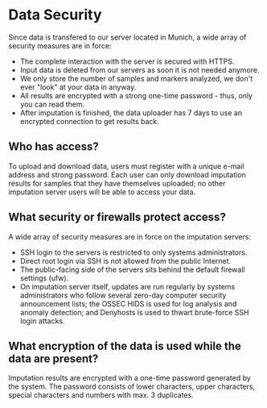 # Data Security

Since data is transfered to our server located in Munich, a wide array of security measures are in force:

- The complete interaction with the server is secured with HTTPS.
- Input data is deleted from our servers as soon it is not needed anymore.
- We only store the number of samples and markers analyzed, we don't ever "look" at your data in anyway.
- All results are encrypted with a strong one-time password - thus, only you can read them.
- After imputation is finished, the data uploader has 7 days to use an encrypted connection to get results back.



## Who has access?

To upload and download data, users must register with a unique e-mail address and strong password. Each user can only download imputation results for samples that they have themselves uploaded; no other imputation server users will be able to access your data.


## What security or firewalls protect access?

A wide array of security measures are in force on the imputation servers:

- SSH login to the servers is restricted to only systems administrators.
- Direct root login via SSH is not allowed from the public Internet.
- The public-facing side of the servers sits behind the default firewall settings (ufw).
- On imputation server itself, updates are run regularly by systems administrators who follow several zero-day computer security announcement lists; the OSSEC HIDS is used for log analysis and anomaly detection; and Denyhosts is used to thwart brute-force SSH login attacks.


## What encryption of the data is used while the data are present?

Imputation results are encrypted with a one-time password generated by the system. The password consists of lower characters, upper characters, special characters and numbers with max. 3 duplicates.
